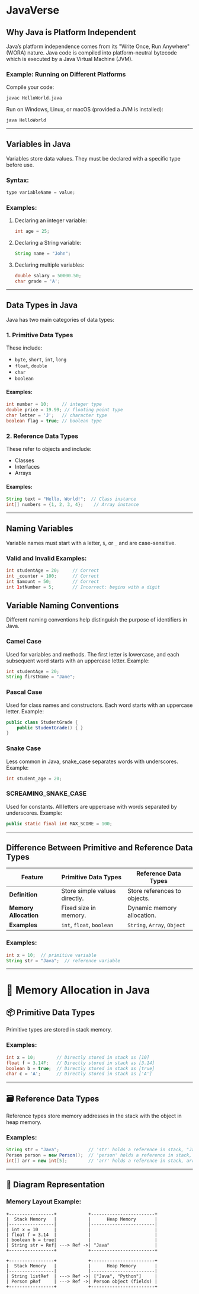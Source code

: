 # JavaVerse

## Why Java is Platform Independent
Java’s platform independence comes from its "Write Once, Run Anywhere" (WORA) nature. Java code is compiled into platform-neutral bytecode which is executed by a Java Virtual Machine (JVM).

### Example: Running on Different Platforms
Compile your code:
```bash
javac HelloWorld.java
```
Run on Windows, Linux, or macOS (provided a JVM is installed):
```bash
java HelloWorld
```

---

## Variables in Java
Variables store data values. They must be declared with a specific type before use.

### Syntax:
```java
type variableName = value;
```

### Examples:
1. Declaring an integer variable:
    ```java
    int age = 25;
    ```
2. Declaring a String variable:
    ```java
    String name = "John";
    ```
3. Declaring multiple variables:
    ```java
    double salary = 50000.50;
    char grade = 'A';
    ```

---

## Data Types in Java
Java has two main categories of data types:

### 1. Primitive Data Types
These include:
- `byte`, `short`, `int`, `long`
- `float`, `double`
- `char`
- `boolean`

#### Examples:
```java
int number = 10;     // integer type
double price = 19.99; // floating point type
char letter = 'J';   // character type
boolean flag = true; // boolean type
```

### 2. Reference Data Types
These refer to objects and include:
- Classes
- Interfaces
- Arrays

#### Examples:
```java
String text = "Hello, World!";  // Class instance
int[] numbers = {1, 2, 3, 4};    // Array instance
```

---

## Naming Variables
Variable names must start with a letter, `$`, or `_` and are case-sensitive.

### Valid and Invalid Examples:
```java
int studentAge = 20;     // Correct
int _counter = 100;      // Correct
int $amount = 50;        // Correct
int 1stNumber = 5;       // Incorrect: begins with a digit
```

## Variable Naming Conventions

Different naming conventions help distinguish the purpose of identifiers in Java.

### Camel Case
Used for variables and methods. The first letter is lowercase, and each subsequent word starts with an uppercase letter.
Example:
```java
int studentAge = 20;
String firstName = "Jane";
```

### Pascal Case
Used for class names and constructors. Each word starts with an uppercase letter.
Example:
```java
public class StudentGrade {
    public StudentGrade() { }
}
```

### Snake Case
Less common in Java, snake_case separates words with underscores.
Example:
```java
int student_age = 20;
```

### SCREAMING_SNAKE_CASE
Used for constants. All letters are uppercase with words separated by underscores.
Example:
```java
public static final int MAX_SCORE = 100;
```

---

## Difference Between Primitive and Reference Data Types
| Feature                   | Primitive Data Types          | Reference Data Types          |
|---------------------------|-------------------------------|-------------------------------|
| **Definition**            | Store simple values directly. | Store references to objects.  |
| **Memory Allocation**     | Fixed size in memory.         | Dynamic memory allocation.    |
| **Examples**              | `int`, `float`, `boolean`     | `String`, `Array`, `Object`    |

### Examples:
```java
int x = 10;  // primitive variable
String str = "Java";  // reference variable
```

---

# 🧠 Memory Allocation in Java

## 📦 Primitive Data Types
Primitive types are stored in stack memory.

### Examples:
```java
int x = 10;        // Directly stored in stack as [10]
float f = 3.14F;   // Directly stored in stack as [3.14]
boolean b = true;  // Directly stored in stack as [true]
char c = 'A';      // Directly stored in stack as ['A']
```

---

## 🗃️ Reference Data Types
Reference types store memory addresses in the stack with the object in heap memory.

### Examples:
```java
String str = "Java";           // 'str' holds a reference in stack, "Java" in heap
Person person = new Person();  // 'person' holds a reference in stack, Person object in heap
int[] arr = new int[5];        // 'arr' holds a reference in stack, array of integers in heap
```

---

## 🧩 Diagram Representation

### Memory Layout Example:
```text
+-----------------+            +------------------------+
|  Stack Memory   |            |      Heap Memory       |
|-----------------|            |------------------------|
| int x = 10      |            |                        |
| float f = 3.14  |            |                        |
| boolean b = true|            |                        |
| String str = Ref| ---> Ref ->| "Java"                 |
+-----------------+            +------------------------+

+-----------------+            +------------------------+
|  Stack Memory   |            |      Heap Memory       |
|-----------------|            |------------------------|
| String listRef  | ---> Ref ->| ["Java", "Python"]     |
| Person pRef     | ---> Ref ->| Person object (fields) |
+-----------------+            +------------------------+
```


